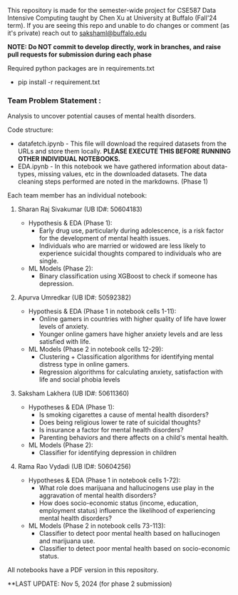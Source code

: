 This repository is made for the semester-wide project for CSE587 Data Intensive Computing taught by Chen Xu at University at Buffalo (Fall'24 term).
If you are seeing this repo and unable to do changes or comment (as it's private) reach out to sakshaml@buffalo.edu

**NOTE: Do NOT commit to develop directly, work in branches, and raise pull requests for submission during each phase**

Required python packages are in requirements.txt 
- pip install -r requirement.txt

### Team Problem Statement :
Analysis to uncover potential causes of mental health disorders.

Code structure:
- datafetch.ipynb - This file will download the required datasets from the URLs and store them locally. **PLEASE EXECUTE THIS BEFORE RUNNING OTHER INDIVIDUAL NOTEBOOKS.**
- EDA.ipynb - In this notebook we have gathered information about data-types, missing values, etc in the downloaded datasets. The data cleaning steps performed are noted in the markdowns. (Phase 1)

Each team member has an individual notebook:
1. Sharan Raj Sivakumar (UB ID#: 50604183)
   - Hypothesis & EDA (Phase 1):
     - Early drug use, particularly during adolescence, is a risk factor for the development of mental health issues.
     - Individuals who are married or widowed are less likely to experience suicidal thoughts compared to individuals who are single.
   - ML Models (Phase 2):
     - Binary classification using XGBoost to check if someone has depression.
      
2. Apurva Umredkar (UB ID#: 50592382)
   - Hypothesis & EDA (Phase 1 in notebook cells 1-11):
     - Online gamers in countries with higher quality of life have lower levels of anxiety.
     - Younger online gamers have higher anxiety levels and are less satisfied with life.
   - ML Models (Phase 2 in notebook cells 12-29):
     - Clustering + Classification algorithms for identifying mental distress type in online gamers.
     - Regression algorithms for calculating anxiety, satisfaction with life and social phobia levels
       
3. Saksham Lakhera (UB ID#: 50611360)
   - Hypotheses & EDA (Phase 1):
     - Is smoking cigarettes a cause of mental health disorders?
     - Does being religious lower te rate of suicidal thoughts?
     - Is insurance a factor for mental health disorders?
     - Parenting behaviors and there affects on a child's mental health.
   - ML Models (Phase 2):
     - Classifier for identifying depression in children
    
4. Rama Rao Vydadi (UB ID#: 50604256) 
   - Hypotheses & EDA (Phase 1 in notebook cells 1-72):
     - What role does marijuana and hallucinogens use play in the aggravation of mental health disorders?
     - How does socio-economic status (income, education, employment status) influence the likelihood of experiencing mental health disorders?
   - ML Models (Phase 2 in notebook cells 73-113):
     - Classifier to detect poor mental health based on hallucinogen and marijuana use.
     - Classifier to detect poor mental health based on socio-economic status.   

All notebooks have a PDF version in this repository.

**LAST UPDATE: Nov 5, 2024 (for phase 2 submission)




